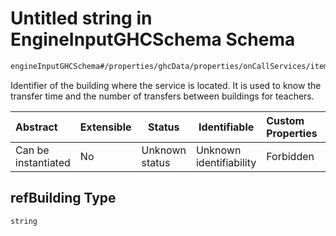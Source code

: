 # Untitled string in EngineInputGHCSchema Schema

```txt
engineInputGHCSchema#/properties/ghcData/properties/onCallServices/items/properties/refBuilding
```

Identifier of the building where the service is located. It is used to know the transfer time and the number of transfers between buildings for teachers.


| Abstract            | Extensible | Status         | Identifiable            | Custom Properties | Additional Properties | Access Restrictions | Defined In                                                         |
| :------------------ | ---------- | -------------- | ----------------------- | :---------------- | --------------------- | ------------------- | ------------------------------------------------------------------ |
| Can be instantiated | No         | Unknown status | Unknown identifiability | Forbidden         | Allowed               | none                | [ghc.schema.json\*](../out/ghc.schema.json "open original schema") |

## refBuilding Type

`string`
